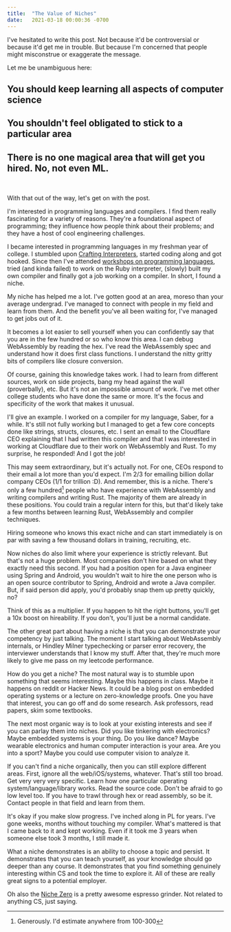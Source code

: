 ```yaml
---
title:  "The Value of Niches"
date:   2021-03-18 00:00:36 -0700
---
```


I've hesitated to write this post. Not because it'd be controversial
or because it'd get me in trouble. But because I'm concerned that
people might misconstrue or exaggerate the message.

Let me be unambiguous here:

## You should keep learning all aspects of computer science

## You shouldn't feel obligated to stick to a particular area

## There is no one magical area that will get you hired. No, not even ML.
<br/>

With that out of the way, let's get on with the post.

I'm interested in programming languages and compilers. I find them
really fascinating for a variety of reasons. They're a foundational
aspect of programming; they influence how people think about their
problems; and they have a host of cool engineering challenges.

I became interested in programming languages in my freshman year of
college. I stumbled upon [Crafting
Interpreters](https://craftinginterpreters.com/), started coding along
and got hooked. Since then I've attended [workshops on programming
languages](https://school.racket-lang.org/), tried (and kinda failed)
to work on the Ruby interpreter, (slowly) built my own compiler and
finally got a job working on a compiler. In short, I found a niche.

My niche has helped me a lot. I've gotten good at an area, moreso than
your average undergrad. I've managed to connect with people in my
field and learn from them. And the benefit you've all been waiting
for, I've managed to get jobs out of it.

It becomes a lot easier to sell yourself when you can confidently say
that you are in the few hundred or so who know this area. I can debug
WebAssembly by reading the hex. I've read the WebAssembly spec and
understand how it does first class functions. I understand the nitty
gritty bits of compilers like closure conversion.

Of course, gaining this knowledge takes work. I had to learn from
different sources, work on side projects, bang my head against the
wall (proverbally), etc. But it's not an impossible amount of
work. I've met other college students who have done the same
or more. It's the focus and specificity of the work that makes it
unusual.

I'll give an example. I worked on a compiler for my language, Saber,
for a while. It's still not fully working but I managed to get a few
core concepts done like strings, structs, closures, etc. I sent an
email to the Cloudflare CEO explaining that I had written this
compiler and that I was interested in working at Cloudflare due to
their work on WebAssembly and Rust. To my surprise, he responded! And
I got the job!

This may seem extraordinary, but it's actually not. For one, CEOs
respond to their email a lot more than you'd expect. I'm 2/3 for
emailing billion dollar company CEOs (1/1 for trillion :D). And
remember, this is a niche. There's only a few hundred[^1] people who
have experience with WebAssembly and writing compilers and writing
Rust. The majority of them are already in these positions. You could
train a regular intern for this, but that'd likely take a few months
between learning Rust, WebAssembly and compiler techniques.

Hiring someone who knows this exact niche and can start immediately is
on par with saving a few thousand dollars in training, recruiting,
etc.

[^1]: Generously. I'd estimate anywhere from 100-300

Now niches do also limit where your experience is strictly
relevant. But that's not a huge problem. Most companies don't hire
based on what they exactly need this second. If you had a position
open for a Java engineer using Spring and Android, you wouldn't wait
to hire the one person who is an open source contributor to Spring,
Android and wrote a Java compiler. But, if said person did apply,
you'd probably snap them up pretty quickly, no?

Think of this as a multiplier. If you happen to hit the right buttons,
you'll get a 10x boost on hireability. If you don't, you'll just be a
normal candidate.

The other great part about having a niche is that you can demonstrate
your competency by just talking. The moment I start talking about
WebAssembly internals, or Hindley Milner typechecking or parser error
recovery, the interviewer understands that I know my stuff. After
that, they're much more likely to give me pass on my leetcode
performance.

How do you get a niche? The most natural way is to stumble upon
something that seems interesting. Maybe this happens in class. Maybe
it happens on reddit or Hacker News. It could be a blog post on
embedded operating systems or a lecture on zero-knowledge proofs. One
you have that interest, you can go off and do some research. Ask
professors, read papers, skim some textbooks.

The next most organic way is to look at your existing interests and
see if you can parlay them into niches. Did you like tinkering with
electronics? Maybe embedded systems is your thing. Do you like dance?
Maybe wearable electronics and human computer interaction is your
area. Are you into a sport? Maybe you could use computer vision to
analyze it.

If you can't find a niche organically, then you can still explore
different areas. First, ignore all the web/iOS/systems,
whatever. That's still too broad. Get very very very specific. Learn
how one particular operating system/language/library works. Read the
source code. Don't be afraid to go low level too. If you have to trawl
through hex or read assembly, so be it. Contact people in that field
and learn from them.

It's okay if you make slow progress. I've inched along in PL for
years. I've gone weeks, months without touching my compiler. What's
mattered is that I came back to it and kept working. Even if it took
me 3 years when someone else took 3 months, I still made it.

What a niche demonstrates is an ability to choose a topic and
persist. It demonstrates that you can teach yourself, as your
knowledge should go deeper than any course. It demonstrates that you
find something genuinely interesting within CS and took the time to
explore it. All of these are really great signs to a potential
employer.

Oh also the [Niche Zero](https://www.nichecoffee.co.uk/) is a pretty
awesome espresso grinder. Not related to anything CS, just saying.
